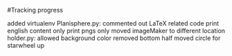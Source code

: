 #Tracking progress

added virtualenv
Planisphere.py:
  commented out LaTeX related code
  print english content only
  print pngs only
  moved imageMaker to different location
  holder.py:
    allowed background color
    removed bottom half
    moved circle for starwheel up